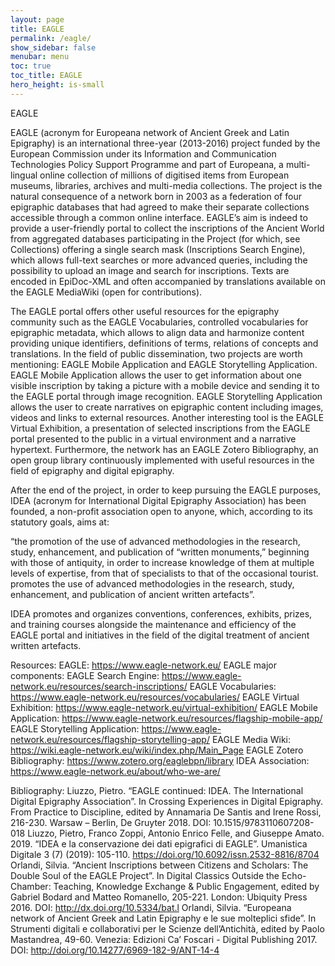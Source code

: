 ```yaml
---
layout: page
title: EAGLE
permalink: /eagle/
show_sidebar: false
menubar: menu
toc: true
toc_title: EAGLE
hero_height: is-small
---
```


EAGLE

EAGLE (acronym for Europeana network of Ancient Greek and Latin Epigraphy) is an international three-year (2013-2016) project funded by the European Commission under its Information and Communication Technologies Policy Support Programme and part of Europeana, a multi-lingual online collection of millions of digitised items from European museums, libraries, archives and multi-media collections. The project is the natural consequence of a network born in 2003 as a federation of four epigraphic databases that had agreed to make their separate collections accessible through a common online interface. EAGLE’s aim is indeed to provide a user-friendly portal to collect the inscriptions of the Ancient World from aggregated databases participating in the Project (for which, see Collections) offering a single search mask (Inscriptions Search Engine), which allows full-text searches or more advanced queries, including the possibility to upload an image and search for inscriptions. Texts are encoded in EpiDoc-XML and often accompanied by translations available on the EAGLE MediaWiki (open for contributions). 

The EAGLE portal offers other useful resources for the epigraphy community such as the EAGLE Vocabularies, controlled vocabularies for epigraphic metadata, which allows to align data and harmonize content providing unique identifiers, definitions of terms, relations of concepts and translations. In the field of public dissemination, two projects are worth mentioning: EAGLE Mobile Application and EAGLE Storytelling Application. EAGLE Mobile Application allows the user to get information about one visible inscription by taking a picture with a mobile device and sending it to the EAGLE portal through image recognition. EAGLE Storytelling Application allows the user to create narratives on epigraphic content including images, videos and links to external resources. Another interesting tool is the EAGLE Virtual Exhibition, a presentation of selected inscriptions from the EAGLE portal presented to the public in a virtual environment and a narrative hypertext. Furthermore, the network has an EAGLE Zotero Bibliography, an open group library continuously implemented with useful resources in the field of epigraphy and digital epigraphy.

After the end of the project, in order to keep pursuing the EAGLE purposes, IDEA (acronym for International Digital Epigraphy Association) has been founded, a non-profit association open to anyone, which, according to its statutory goals, aims at:

“the promotion of the use of advanced methodologies in the research, study, enhancement, and publication of “written monuments,” beginning with those of antiquity, in order to increase knowledge of them at multiple levels of expertise, from that of specialists to that of the occasional tourist. promotes the use of advanced methodologies in the research, study, enhancement, and publication of ancient written artefacts”. 

IDEA promotes and organizes conventions, conferences, exhibits, prizes, and training courses alongside the maintenance and efficiency of the EAGLE portal and initiatives in the field of the digital treatment of ancient written artefacts.

Resources:
EAGLE: https://www.eagle-network.eu/ 
EAGLE major components:
EAGLE Search Engine: https://www.eagle-network.eu/resources/search-inscriptions/ 
EAGLE Vocabularies: https://www.eagle-network.eu/resources/vocabularies/ 
EAGLE Virtual Exhibition: https://www.eagle-network.eu/virtual-exhibition/ 
EAGLE Mobile Application: https://www.eagle-network.eu/resources/flagship-mobile-app/ 
EAGLE Storytelling Application: https://www.eagle-network.eu/resources/flagship-storytelling-app/ 
EAGLE Media Wiki: https://wiki.eagle-network.eu/wiki/index.php/Main_Page 
EAGLE Zotero Bibliography: https://www.zotero.org/eaglebpn/library 
IDEA Association: https://www.eagle-network.eu/about/who-we-are/ 

Bibliography:
Liuzzo, Pietro. “EAGLE continued: IDEA. The International Digital Epigraphy Association”. In Crossing Experiences in Digital Epigraphy. From Practice to Discipline, edited by Annamaria De Santis and Irene Rossi, 216-230. Warsaw – Berlin, De Gruyter 2018. DOI: 10.1515/9783110607208-018 
Liuzzo, Pietro, Franco Zoppi, Antonio Enrico Felle, and Giuseppe Amato. 2019. “IDEA e la conservazione dei dati epigrafici di EAGLE”. Umanistica Digitale 3 (7) (2019): 105-110. https://doi.org/10.6092/issn.2532-8816/8704 
Orlandi, Silvia. “Ancient Inscriptions between Citizens and Scholars: The Double Soul of the EAGLE Project”. In Digital Classics Outside the Echo-Chamber: Teaching, Knowledge Exchange & Public Engagement, edited by Gabriel Bodard and Matteo Romanello, 205-221. London: Ubiquity Press 2016. DOI: http://dx.doi.org/10.5334/bat.l
Orlandi, Silvia. “Europeana network of Ancient Greek and Latin Epigraphy e le sue molteplici sfide”. In Strumenti digitali e collaborativi per le Scienze dell’Antichità, edited by Paolo Mastandrea, 49-60. Venezia: Edizioni Ca’ Foscari - Digital Publishing 2017. DOI: http://doi.org/10.14277/6969-182-9/ANT-14-4

